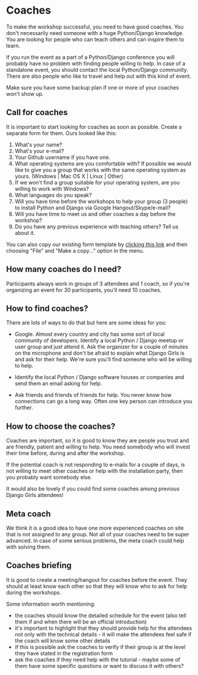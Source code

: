 # Coaches

To make the workshop successful, you need to have good coaches. You don't necessarily need someone with a huge Python/Django knowledge. You are looking for people who can teach others and can inspire them to learn.

If you run the event as a part of a Python/Django conference you will probably have no problem with finding people willing to help. In case of a standalone event, you should contact the local Python/Django community. There are also people who like to travel and help out with this kind of event.

Make sure you have some backup plan if one or more of your coaches won't show up.

## Call for coaches

It is important to start looking for coaches as soon as possible. Create a separate form for them. Ours looked like this:

1. What's your name?
2. What's your e-mail?
3. Your Github username if you have one.
4. What operating systems are you comfortable with? If possible we would like to give you a group that works with the same operating system as yours. (Windows | Mac OS X | Linux | Other)
5. If we won't find a group suitable for your operating system, are you willing to work with Windows?
6. What languages do you speak?
7. Will you have time before the workshops to help your group (3 people) to install Python and Django via Google Hangout/Skype/e-mail?
8. Will you have time to meet us and other coaches a day before the workshop?
9. Do you have any previous experience with teaching others? Tell us about it.

You can also copy our existing form template by [clicking this link](https://docs.google.com/forms/d/1aLsyxtA-iABOnlG6Puc0ftEUuT9DcfQ6pANHvmc6lRI/edit?usp=sharing) and then choosing "File" and "Make a copy..." option in the menu.

## How many coaches do I need?

Participants always work in groups of 3 attendees and 1 coach, so if you're organizing an event for 30 participants, you'll need 10 coaches.

## How to find coaches?

There are lots of ways to do that but here are some ideas for you:

- Google. Almost every country and city has some sort of local community of developers. Identify a local Python / Django meetup or user group and just attend it. Ask the organizer for a couple of minutes on the microphone and don't be afraid to explain what Django Girls is and ask for their help. We're sure you'll find someone who will be willing to help.

- Identify the local Python / Django software houses or companies and send them an email asking for help.

- Ask friends and friends of friends for help. You never know how connections can go a long way. Often one key person can introduce you further.

## How to choose the coaches?

Coaches are important, so it is good to know they are people you trust and are friendly, patient and willing to help. You need somebody who will invest their time before, during and after the workshop.

If the potential coach is not responding to e-mails for a couple of days, is not willing to meet other coaches or help with the installation party, then you probably want somebody else.

It would also be lovely if you could find some coaches among previous Django Girls attendees!

## Meta coach

We think it is a good idea to have one more experienced coaches on site that is not assigned to any group. Not all of your coaches need to be super advanced. In case of some serious problems, the meta coach could help with solving them.

## Coaches briefing

It is good to create a meeting/hangout for coaches before the event. They should at least know each other so that they will know who to ask for help during the workshops.

Some information worth mentioning:
- the coaches should know the detailed schedule for the event (also tell them if and when there will be an official introduction)
- it's important to highlight that they should provide help for the attendees not only with the technical details - it will make the attendees feel safe if the coach will know some other details
- if this is possible ask the coaches to verify if their group is at the level they have stated in the registration form
- ask the coaches if they need help with the tutorial - maybe some of them have some specific questions or want to discuss it with others?


